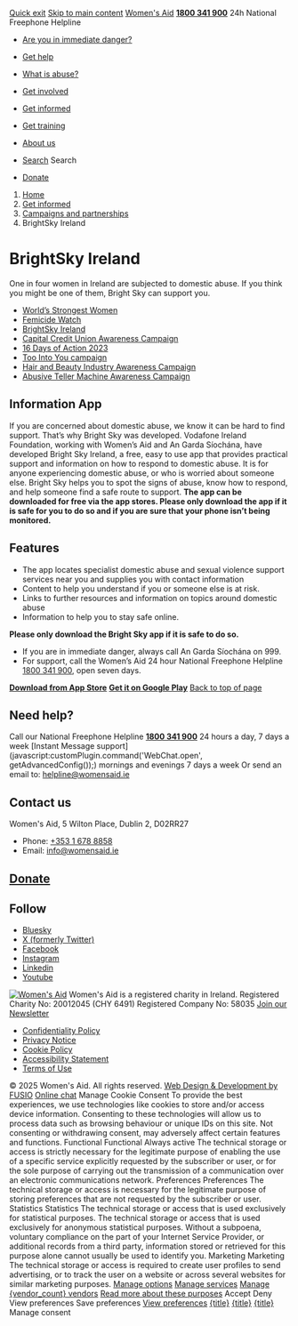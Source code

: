 [Quick exit](https://www.womensaid.ie/get-informed/campaigns-and-partnerships/brightsky-ireland/#exit)
[Skip to main content](https://www.womensaid.ie/get-informed/campaigns-and-partnerships/brightsky-ireland/#pagecontent "Skip to main content")
[Women's Aid](https://www.womensaid.ie/)
**[1800 341 900](tel:1800341900)** 24h National Freephone Helpline
  * [Are you in immediate danger?](https://www.womensaid.ie/are-you-in-immediate-danger/)
  * [Get help](https://www.womensaid.ie/get-help/)
  * [What is abuse?](https://www.womensaid.ie/what-is-abuse/)
  * [Get involved](https://www.womensaid.ie/get-involved/)
  * [Get informed](https://www.womensaid.ie/get-informed/)
  * [Get training](https://www.womensaid.ie/get-training/)
  * [About us](https://www.womensaid.ie/about-us/)


  * [Search](https://www.womensaid.ie/get-informed/campaigns-and-partnerships/brightsky-ireland/)
Search
  * [Donate](https://www.womensaid.ie/get-involved/donate/)


  1. [Home](https://www.womensaid.ie/)
  2. [Get informed](https://www.womensaid.ie/get-informed/)
  3. [Campaigns and partnerships](https://www.womensaid.ie/get-informed/campaigns-and-partnerships/)
  4. BrightSky Ireland


# BrightSky Ireland
One in four women in Ireland are subjected to domestic abuse. If you think you might be one of them, Bright Sky can support you.
  * [World’s Strongest Women](https://www.womensaid.ie/get-informed/campaigns-and-partnerships/worlds-strongest-women/)
  * [Femicide Watch](https://www.womensaid.ie/get-informed/campaigns-and-partnerships/femicide-watch/)
  * [BrightSky Ireland](https://www.womensaid.ie/get-informed/campaigns-and-partnerships/brightsky-ireland/)
  * [Capital Credit Union Awareness Campaign](https://www.womensaid.ie/get-informed/campaigns-and-partnerships/capital-credit-union-awareness-campaign/)
  * [16 Days of Action 2023](https://www.womensaid.ie/get-informed/campaigns-and-partnerships/16-days-of-action/)
  * [Too Into You campaign](https://www.womensaid.ie/get-informed/campaigns-and-partnerships/too-into-you-campaign/)
  * [Hair and Beauty Industry Awareness Campaign](https://www.womensaid.ie/get-informed/campaigns-and-partnerships/hair-and-beauty-industry-awareness-campaign/)
  * [Abusive Teller Machine Awareness Campaign](https://www.womensaid.ie/get-informed/campaigns-and-partnerships/abusive-teller-machine-awareness-campaign/)


## Information App
If you are concerned about domestic abuse, we know it can be hard to find support. That’s why Bright Sky was developed.
Vodafone Ireland Foundation, working with Women’s Aid and An Garda Síochána, have developed Bright Sky Ireland, a free, easy to use app that provides practical support and information on how to respond to domestic abuse. It is for anyone experiencing domestic abuse, or who is worried about someone else.
Bright Sky helps you to spot the signs of abuse, know how to respond, and help someone find a safe route to support.
**The app can be downloaded for free via the app stores. Please only download the app if it is safe for you to do so and if you are sure that your phone isn’t being monitored.**
## **Features**
  * The app locates specialist domestic abuse and sexual violence support services near you and supplies you with contact information
  * Content to help you understand if you or someone else is at risk.
  * Links to further resources and information on topics around domestic abuse
  * Information to help you to stay safe online.


**Please only download the Bright Sky app if it is safe to do so.**
  * If you are in immediate danger, always call An Garda Síochána on 999.
  * For support, call the Women’s Aid 24 hour National Freephone Helpline [1800 341 900](tel:1800341900), open seven days.


**[Download from App Store](https://apps.apple.com/ie/app/bright-sky-ireland/id1469208523)**
**[Get it on Google Play](https://play.google.com/store/apps/details?id=com.vodafone.brightsky.ireland)**
[Back to top of page](https://www.womensaid.ie/get-informed/campaigns-and-partnerships/brightsky-ireland/#top)
## Need help?
Call our National Freephone Helpline **[1800 341 900](tel:1800341900)** 24 hours a day, 7 days a week 
[Instant Message support](javascript:customPlugin.command\('WebChat.open', getAdvancedConfig\(\)\);) mornings and evenings 7 days a week
Or send an email to: helpline@womensaid.ie
## Contact us
Women's Aid, 5 Wilton Place, Dublin 2, D02RR27
  * Phone: [+353 1 678 8858](tel:+35316788858)
  * Email: info@womensaid.ie


## [Donate](https://www.womensaid.ie/get-involved/donate/)
## Follow
  * [Bluesky](https://bsky.app/profile/womensaidireland.bsky.social)
  * [X (formerly Twitter)](https://x.com/Womens_Aid)
  * [Facebook](https://www.facebook.com/womensaid.ie)
  * [Instagram](https://www.instagram.com/womens.aid)
  * [Linkedin](https://www.linkedin.com/company/women's-aid/)
  * [Youtube](https://www.youtube.com/@womensaidireland)


[![Women's Aid](https://www.womensaid.ie/app/themes/womensaidsage9/resources/assets/img/womens-aid-logo-white.svg)](https://www.womensaid.ie/get-informed/campaigns-and-partnerships/brightsky-ireland/)
Women's Aid is a registered charity in Ireland.
Registered Charity No: 20012045 (CHY 6491) Registered Company No: 58035
[Join our Newsletter](https://www.womensaid.ie/get-informed/news-events/newsletter/)
  * [Confidentiality Policy](https://www.womensaid.ie/about-us/compliance/confidentiality-policy/)
  * [Privacy Notice](https://www.womensaid.ie/about-us/compliance/privacy-notice/)
  * [Cookie Policy](https://www.womensaid.ie/about-us/compliance/cookie-policy/)
  * [Accessibility Statement](https://www.womensaid.ie/about-us/compliance/accessibility-statement/)
  * [Terms of Use](https://www.womensaid.ie/about-us/compliance/terms-of-use/)


© 2025 Women's Aid. All rights reserved. [Web Design & Development by FUSIO](https://www.fusio.net/?utm_source=WomensAid&utm_medium=Website&utm_campaign=ClientLinks)
[Online chat](https://www.womensaid.ie/get-informed/campaigns-and-partnerships/brightsky-ireland/#chat)
Manage Cookie Consent
To provide the best experiences, we use technologies like cookies to store and/or access device information. Consenting to these technologies will allow us to process data such as browsing behaviour or unique IDs on this site. Not consenting or withdrawing consent, may adversely affect certain features and functions.
Functional Functional Always active 
The technical storage or access is strictly necessary for the legitimate purpose of enabling the use of a specific service explicitly requested by the subscriber or user, or for the sole purpose of carrying out the transmission of a communication over an electronic communications network.
Preferences Preferences
The technical storage or access is necessary for the legitimate purpose of storing preferences that are not requested by the subscriber or user.
Statistics Statistics
The technical storage or access that is used exclusively for statistical purposes. The technical storage or access that is used exclusively for anonymous statistical purposes. Without a subpoena, voluntary compliance on the part of your Internet Service Provider, or additional records from a third party, information stored or retrieved for this purpose alone cannot usually be used to identify you.
Marketing Marketing
The technical storage or access is required to create user profiles to send advertising, or to track the user on a website or across several websites for similar marketing purposes.
[Manage options](https://www.womensaid.ie/get-informed/campaigns-and-partnerships/brightsky-ireland/) [Manage services](https://www.womensaid.ie/get-informed/campaigns-and-partnerships/brightsky-ireland/) [Manage {vendor_count} vendors](https://www.womensaid.ie/get-informed/campaigns-and-partnerships/brightsky-ireland/) [Read more about these purposes](https://cookiedatabase.org/tcf/purposes/)
Accept Deny View preferences Save preferences [View preferences](https://www.womensaid.ie/get-informed/campaigns-and-partnerships/brightsky-ireland/)
[{title}](https://www.womensaid.ie/get-informed/campaigns-and-partnerships/brightsky-ireland/) [{title}](https://www.womensaid.ie/get-informed/campaigns-and-partnerships/brightsky-ireland/) [{title}](https://www.womensaid.ie/get-informed/campaigns-and-partnerships/brightsky-ireland/)
Manage consent
